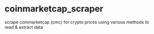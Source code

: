 # coinmarketcap_scraper
scrape coinmarketcap (cmc) for crypto prices using various methods to read & extract data
